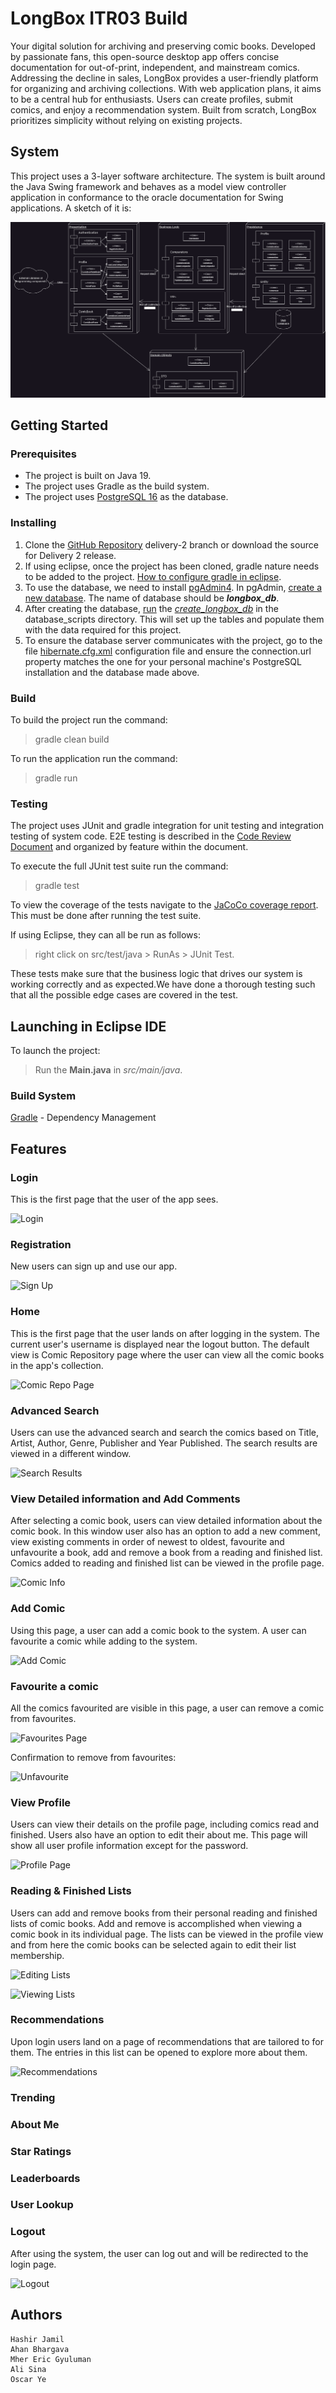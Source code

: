 # LongBox ITR03 Build

Your digital solution for archiving and preserving comic books. Developed by passionate fans, this open-source desktop app offers concise documentation for out-of-print, independent, and mainstream comics. Addressing the decline in sales, LongBox provides a user-friendly platform for organizing and archiving collections. With web application plans, it aims to be a central hub for enthusiasts. Users can create profiles, submit comics, and enjoy a recommendation system. Built from scratch, LongBox prioritizes simplicity without relying on existing projects.

## System 

This project uses a 3-layer software architecture. The system is built around the Java Swing framework and behaves as a model view controller application in conformance to the oracle documentation for Swing applications. A sketch of it is:

![SystemDiagram](design_documents/diagrams/architecture_diagram_dark_mode.png)

## Getting Started

### Prerequisites

- The project is built on Java 19.
- The project uses Gradle as the build system.
- The project uses [PostgreSQL 16](https://www.postgresql.org/) as the database.

### Installing

1. Clone the [GitHub Repository](https://github.com/Hashir-Jamil/LongBox) delivery-2 branch or download the source for Delivery 2 release.
2. If using eclipse, once the project has been cloned, gradle nature needs to be added to the project. [How to configure gradle in eclipse](https://www.vogella.com/tutorials/EclipseGradle/article.html#add-gradle-support-to-existing-eclipse-project).
3. To use the database, we need to install [pgAdmin4](https://www.pgadmin.org/download/). In pgAdmin, [create a new database](https://www.tutorialsteacher.com/postgresql/create-database#:~:text=Create%20Database%20using%20pgAdmin&text=Open%20pgAdmin%20and%20right%2Dclick,Database…%20%2C%20as%20shown%20below.&text=This%20will%20open%20Create%20–%20Database,be%20the%20owner%20by%20default). The name of database should be ***longbox_db***.
4. After creating the database, [run](https://support.spiresystems.com/support/solutions/articles/13000015301-executing-a-sql-query-using-pgadmin) the [*create_longbox_db*](database_scripts/create_longbox_db.sql) in the database_scripts directory. This will set up the tables and populate them with the data required for this project.
5. To ensure the database server communicates with the project, go to the file [hibernate.cfg.xml](src/main/resources/hibernate.cfg.xml) configuration file and ensure the connection.url property matches the one for your personal machine's PostgreSQL installation and the database made above.

### Build

To build the project run the command:
> gradle clean build

To run the application run the command:
> gradle run 

### Testing

The project uses JUnit and gradle integration for unit testing and integration testing of system code. E2E testing is described in the [Code Review Document](design_documents/code_review/EECS2311-Z-Team3-TakeHomeAssignment.pdf) and organized by feature within the document. 

To execute the full JUnit test suite run the command:
> gradle test

To view the coverage of the tests navigate to the [JaCoCo coverage report](build/jacoco-reports/index.html). This must be done after running the test suite.

If using Eclipse, they can all be run as follows: 
> right click on src/test/java > RunAs > JUnit Test.

These tests make sure that the business logic that drives our system is working correctly and as expected.We have done a thorough testing such that all the possible edge cases are covered in the test.

## Launching in Eclipse IDE

To launch the project:
>Run the **Main.java** in *src/main/java*.

### Build System

[Gradle](https://kotlinlang.org/docs/gradle.html) - Dependency Management

## Features

### Login

This is the first page that the user of the app sees.

![Login](https://github.com/Hashir-Jamil/LongBox/assets/90640849/f301d4e4-9725-477c-82cd-8dc03ea25d7d)

### Registration

New users can sign up and use our app.

![Sign Up](https://github.com/Hashir-Jamil/LongBox/assets/90640849/29155eea-7b16-47bc-97b3-60d623c3d12a)

### Home

This is the first page that the user lands on after logging in the system. The current user's username is displayed near the logout button.
The default view is Comic Repository page where the user can view all the comic books in the app's collection.

![Comic Repo Page](https://github.com/Hashir-Jamil/LongBox/assets/90640849/f939fdd5-1ed5-4527-8234-1fcff95d23ab)

### Advanced Search

Users can use the advanced search and search the comics based on Title, Artist, Author, Genre, Publisher and Year Published. The search results are viewed in a different window.

![Search Results](https://github.com/Hashir-Jamil/LongBox/assets/90640849/a2aaeb1a-05c1-422f-b358-5b685564afe7)

### View Detailed information and Add Comments

After selecting a comic book, users can view detailed information about the comic book. In this window user also has an option to add a new comment, view existing comments in order of newest to oldest, 
favourite and unfavourite a book, add and remove a book from a reading and finished list. Comics added to reading and finished list can be viewed in the profile page.

![Comic Info](https://github.com/Hashir-Jamil/LongBox/assets/90640849/4b78f565-6018-4b12-aadb-3af7b6e3723e)

### Add Comic

Using this page, a user can add a comic book to the system. A user can favourite a comic while adding to the system.

![Add Comic](https://github.com/Hashir-Jamil/LongBox/assets/90640849/f9afc51d-567c-424d-92df-bd0f889a1208)

### Favourite a comic

All the comics favourited are visible in this page, a user can remove a comic from favourites.

![Favourites Page](https://github.com/Hashir-Jamil/LongBox/assets/90640849/4953cd07-9ed9-41ae-bac3-83f0dd2ed367)

Confirmation to remove from favourites:

![Unfavourite](https://github.com/Hashir-Jamil/LongBox/assets/90640849/f0523c0a-70de-45d1-b8af-58c217cf10a8)

### View Profile

Users can view their details on the profile page, including comics read and finished. Users also have an option to edit their about me.
This page will show all user profile information except for the password.

![Profile Page](https://github.com/Hashir-Jamil/LongBox/assets/90640849/52dfa3ec-768f-443d-82fa-fdac6d95a62f)

### Reading & Finished Lists

Users can add and remove books from their personal reading and finished lists of comic books. Add and remove is accomplished when viewing a comic book in its individual page. The lists can be viewed in the profile view and from here the comic books can be selected again to edit their list membership.

![Editing Lists]()

![Viewing Lists]()

### Recommendations

Upon login users land on a page of recommendations that are tailored to for them. The entries in this list can be opened to explore more about them.

![Recommendations]()

### Trending

### About Me

### Star Ratings

### Leaderboards

### User Lookup

### Logout

After using the system, the user can log out and will be redirected to the login page.

![Logout](https://github.com/Hashir-Jamil/LongBox/assets/90640849/7bb2e520-4505-487d-8f5c-9fbaade7d7f6)

## Authors
    Hashir Jamil
    Ahan Bhargava
    Mher Eric Gyuluman
    Ali Sina
    Oscar Ye
